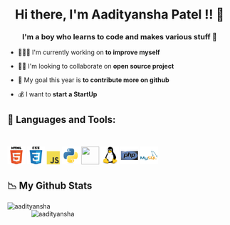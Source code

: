 <h1 align="center">Hi there, I'm Aadityansha Patel !! 👋</h1>

<h3 align="center">I'm a boy who learns to code and makes various stuff 🚀</h3>

- 👷🏼‍♂️ I'm currently working on **to improve myself**

- 👯‍♀️ I'm looking to collaborate on **open source project**

- 🎣 My goal this year is **to contribute more on github**

- 💰 I want to **start a StartUp**

<h2 align="left">🔨 Languages and Tools:</h2>

<br>

<p>
  
<img src="https://raw.githubusercontent.com/devicons/devicon/master/icons/html5/html5-original-wordmark.svg" height="40" width="40" />
<img src="https://raw.githubusercontent.com/devicons/devicon/master/icons/css3/css3-original-wordmark.svg" height="40" width="40" />
<img src="https://raw.githubusercontent.com/devicons/devicon/master/icons/javascript/javascript-original.svg" height="30" width="30" />
<img src="https://raw.githubusercontent.com/devicons/devicon/master/icons/python/python-original.svg" height="40" width="40" />
<img src="https://www.vectorlogo.zone/logos/git-scm/git-scm-icon.svg" height="40" width="40" />
<img src="https://raw.githubusercontent.com/devicons/devicon/master/icons/linux/linux-original.svg" height="40" width="40" />
<img src="https://raw.githubusercontent.com/devicons/devicon/master/icons/php/php-original.svg" height="40" width="40" />
<img src="https://raw.githubusercontent.com/devicons/devicon/master/icons/mysql/mysql-original-wordmark.svg" height="40" width="40" />

</p>

<h2>📉 My Github Stats</h2>
<p><img align="left" src="https://github-readme-stats.vercel.app/api/top-langs?username=aadityansha&show_icons=true&locale=en&layout=compact&theme=react&hide_border=true&bg_color=0D1117" alt="aadityansha" /></p>

<p>&nbsp;<img align="right" width="450px" src="https://github-readme-stats.vercel.app/api?username=aadityansha&show_icons=true&locale=en&theme=react&hide_border=true&bg_color=0D1117" alt="aadityansha" /></p>
